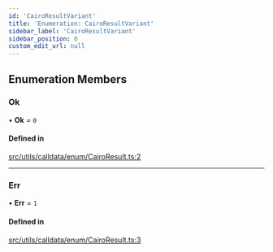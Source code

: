 ```yaml
---
id: 'CairoResultVariant'
title: 'Enumeration: CairoResultVariant'
sidebar_label: 'CairoResultVariant'
sidebar_position: 0
custom_edit_url: null
---
```


## Enumeration Members

### Ok

• **Ok** = `0`

#### Defined in

[src/utils/calldata/enum/CairoResult.ts:2](https://github.com/starknet-io/starknet.js/blob/v5.24.3/src/utils/calldata/enum/CairoResult.ts#L2)

---

### Err

• **Err** = `1`

#### Defined in

[src/utils/calldata/enum/CairoResult.ts:3](https://github.com/starknet-io/starknet.js/blob/v5.24.3/src/utils/calldata/enum/CairoResult.ts#L3)
